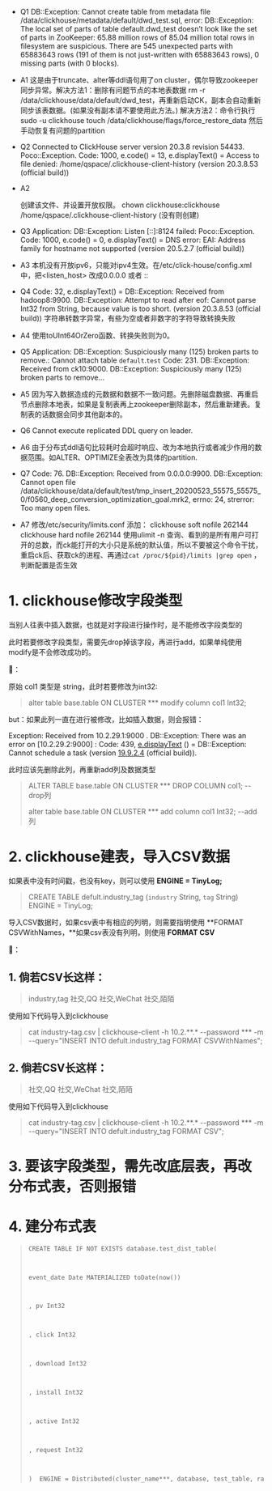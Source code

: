- Q1
  DB::Exception: Cannot create table from metadata file /data/clickhouse/metadata/default/dwd_test.sql, error: DB::Exception: The local set of parts of table default.dwd_test doesn’t look like the set of parts in ZooKeeper: 65.88 million rows of 85.04 million total rows in filesystem are suspicious. There are 545 unexpected parts with 65883643 rows (191 of them is not just-written with 65883643 rows), 0 missing parts (with 0 blocks).

- A1
  这是由于truncate、alter等ddl语句用了on cluster，偶尔导致zookeeper同步异常。解决方法1：删除有问题节点的本地表数据 rm -r /data/clickhouse/data/default/dwd_test，再重新启动CK，副本会自动重新同步该表数据。(如果没有副本请不要使用此方法。)
  解决方法2：命令行执行sudo -u clickhouse touch /data/clickhouse/flags/force_restore_data 然后手动恢复有问题的partition

- Q2
  Connected to ClickHouse server version 20.3.8 revision 54433.
  Poco::Exception. Code: 1000, e.code() = 13, e.displayText() = Access to file denied: /home/qspace/.clickhouse-client-history (version 20.3.8.53 (official build))

- A2

  创建该文件、并设置开放权限。
  chown clickhouse:clickhouse /home/qspace/.clickhouse-client-history (没有则创建)

- Q3
  Application: DB::Exception: Listen [::]:8124 failed: Poco::Exception. Code: 1000, e.code() = 0, e.displayText() = DNS error: EAI: Address family for hostname not supported (version 20.5.2.7 (official build))

- A3
  本机没有开放ipv6，只能对ipv4生效。在/etc/click-house/config.xml中，把<listen_host> 改成0.0.0.0 或者 ::

- Q4
  Code: 32, e.displayText() = DB::Exception: Received from hadoop8:9900. DB::Exception: Attempt to read after eof: Cannot parse Int32 from String, because value is too short. (version 20.3.8.53 (official build))
  字符串转数字异常，有些为空或者非数字的字符导致转换失败

- A4
  使用toUInt64OrZero函数、转换失败则为0。

- Q5
  Application: DB::Exception: Suspiciously many (125) broken parts to remove.: Cannot attach table `default`.`test`
  Code: 231. DB::Exception: Received from ck10:9000. DB::Exception: Suspiciously many (125) broken parts to remove…

- A5
  因为写入数据造成的元数据和数据不一致问题。先删除磁盘数据、再重启节点删除本地表，如果是复制表再上zookeeper删除副本，然后重新建表。复制表的话数据会同步其他副本的。

- Q6
  Cannot execute replicated DDL query on leader.

- A6
  由于分布式ddl语句比较耗时会超时响应、改为本地执行或者减少作用的数据范围。如ALTER、OPTIMIZE全表改为具体的partition.

- Q7
  Code: 76. DB::Exception: Received from 0.0.0.0:9900. DB::Exception: Cannot open file /data/clickhouse/data/default/test/tmp_insert_20200523_55575_55575_0/f0560_deep_conversion_optimization_goal.mrk2, errno: 24, strerror: Too many open files.

- A7
  修改/etc/security/limits.conf 添加：
  clickhouse soft nofile 262144
  clickhouse hard nofile 262144
  使用ulimit -n 查询、看到的是所有用户可打开的总数，而ck能打开的大小只是系统的默认值，所以不要被这个命令干扰，重启ck后、获取ck的进程、再通过`cat /proc/${pid}/limits |grep open` ，判断配置是否生效







# 1. clickhouse修改字段类型

当别人往表中插入数据，也就是对字段进行操作时，是不能修改字段类型的

此时若要修改字段类型，需要先drop掉该字段，再进行add，如果单纯使用modify是不会修改成功的。

🌰：

原始 col1 类型是 string，此时若要修改为int32:

> alter table base.table ON CLUSTER *** modify column col1 Int32;

but：如果此列一直在进行被修改，比如插入数据，则会报错：

Exception: Received from 10.2.29.1:9000 . DB::Exception: There was an error on [10.2.29.2:9000] : Code: 439, [e.displayText](https://blog.csdn.net/yuanyuanxingxing/article/details/e.displayText) () = DB::Exception: Cannot schedule a task (version [19.9.2.4](https://blog.csdn.net/yuanyuanxingxing/article/details/19.9.2.4) (official build)).

 此时应该先删除此列，再重新add列及数据类型

> ALTER TABLE base.table ON CLUSTER *** DROP COLUMN col1;  --drop列
>
> alter table base.table ON CLUSTER *** add column col1 Int32; --add列

#  2. clickhouse建表，导入CSV数据

如果表中没有时间戳，也没有key，则可以使用 **ENGINE = TinyLog;**

> CREATE TABLE defult.industry_tag (`industry` String, `tag` String) ENGINE = TinyLog;

导入CSV数据时，如果csv表中有相应的列明，则需要指明使用 **FORMAT CSVWithNames，**如果csv表没有列明，则使用 **FORMAT CSV**

🌰：

## 1. 倘若CSV长这样：

>  industry,tag
>  社交,QQ
>  社交,WeChat
>  社交,陌陌

使用如下代码导入到clickhouse 

> cat industry-tag.csv | clickhouse-client -h 10.2.**.* --password *** -m --query="INSERT INTO defult.industry_tag FORMAT CSVWithNames";

## 2. 倘若CSV长这样：

> 社交,QQ
> 社交,WeChat
> 社交,陌陌

使用如下代码导入到clickhouse 

> cat industry-tag.csv | clickhouse-client -h 10.2.**.* --password *** -m --query="INSERT INTO defult.industry_tag FORMAT CSV";

# 3. 要该字段类型，需先改底层表，再改分布式表，否则报错

# 4. 建分布式表

> ```html
> CREATE TABLE IF NOT EXISTS database.test_dist_table(
> 
> 
> 
> event_date Date MATERIALIZED toDate(now())
> 
> 
> 
> , pv Int32
> 
> 
> 
> , click Int32
> 
> 
> 
> , download Int32
> 
> 
> 
> , install Int32
> 
> 
> 
> , active Int32
> 
> 
> 
> , request Int32
> 
> 
> 
> )  ENGINE = Distributed(cluster_name***, database, test_table, rand());  --test_table为非分布式底层表
> ```